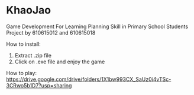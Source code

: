 # KhaoJao
Game Development For Learning Planning Skill in Primary School Students Project by 610615012 and 610615018

How to install:
1. Extract .zip file
2. Click on .exe file and enjoy the game

How to play:
https://drive.google.com/drive/folders/1X1bw993CX_SaUz0i4vTSc-3CRwo5b1D7?usp=sharing
